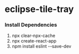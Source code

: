 # eclipse-tile-tray

### Install Dependencies

1. npx clear-npx-cache
1. npx create-react-app
1. npm install eslint --save-dev

